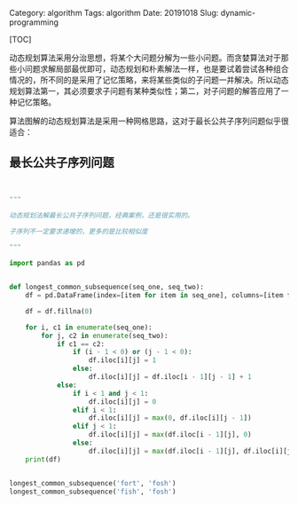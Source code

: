 Category: algorithm
Tags: algorithm
Date: 20191018
Slug: dynamic-programming

[TOC]

动态规划算法采用分治思想，将某个大问题分解为一些小问题。而贪婪算法对于那些小问题求解局部最优即可，动态规划和朴素解法一样，也是要试着尝试各种组合情况的，所不同的是采用了记忆策略，来将某些类似的子问题一并解决。所以动态规划算法第一，其必须要求子问题有某种类似性；第二，对子问题的解答应用了一种记忆策略。

算法图解的动态规划算法是采用一种网格思路，这对于最长公共子序列问题似乎很适合：



## 最长公共子序列问题



```python


"""

动态规划法解最长公共子序列问题，经典案例，还是很实用的。

子序列不一定要求递增的，更多的是比较相似度

"""

import pandas as pd


def longest_common_subsequence(seq_one, seq_two):
    df = pd.DataFrame(index=[item for item in seq_one], columns=[item for item in seq_two])

    df = df.fillna(0)

    for i, c1 in enumerate(seq_one):
        for j, c2 in enumerate(seq_two):
            if c1 == c2:
                if (i - 1 < 0) or (j - 1 < 0):
                    df.iloc[i][j] = 1
                else:
                    df.iloc[i][j] = df.iloc[i - 1][j - 1] + 1
            else:
                if i < 1 and j < 1:
                    df.iloc[i][j] = 0
                elif i < 1:
                    df.iloc[i][j] = max(0, df.iloc[i][j - 1])
                elif j < 1:
                    df.iloc[i][j] = max(df.iloc[i - 1][j], 0)
                else:
                    df.iloc[i][j] = max(df.iloc[i - 1][j], df.iloc[i][j - 1])
    print(df)


longest_common_subsequence('fort', 'fosh')
longest_common_subsequence('fish', 'fosh')
```





